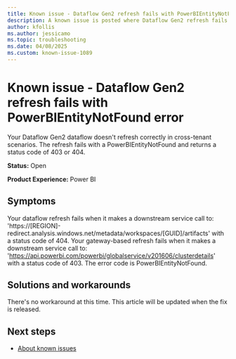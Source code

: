 ```yaml
---
title: Known issue - Dataflow Gen2 refresh fails with PowerBIEntityNotFound error
description: A known issue is posted where Dataflow Gen2 refresh fails with PowerBIEntityNotFound error.
author: kfollis
ms.author: jessicamo
ms.topic: troubleshooting  
ms.date: 04/08/2025
ms.custom: known-issue-1089
---
```


# Known issue - Dataflow Gen2 refresh fails with PowerBIEntityNotFound error

Your Dataflow Gen2 dataflow doesn't refresh correctly in cross-tenant scenarios. The refresh fails with a PowerBIEntityNotFound and returns a status code of 403 or 404.

**Status:** Open

**Product Experience:** Power BI

## Symptoms

Your dataflow refresh fails when it makes a downstream service call to: 'https://[REGION]-redirect.analysis.windows.net/metadata/workspaces/[GUID]/artifacts' with a status code of 404. Your gateway-based refresh fails when it makes a downstream service call to: 'https://api.powerbi.com/powerbi/globalservice/v201606/clusterdetails' with a status code of 403. The error code is PowerBIEntityNotFound.

## Solutions and workarounds

There's no workaround at this time. This article will be updated when the fix is released.

## Next steps

- [About known issues](https://support.fabric.microsoft.com/known-issues)

